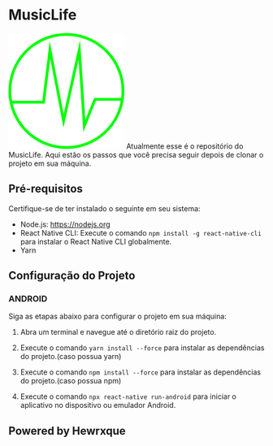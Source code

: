 # MusicLife

![Descrição da imagem](./src/assets/ML.png)
Atualmente esse é o repositório do MusicLife. Aqui estão os passos que você precisa seguir depois de clonar o projeto em sua máquina.

## Pré-requisitos

Certifique-se de ter instalado o seguinte em seu sistema:

- Node.js: https://nodejs.org
- React Native CLI: Execute o comando `npm install -g react-native-cli` para instalar o React Native CLI globalmente.
- Yarn 

## Configuração do Projeto

### ANDROID

Siga as etapas abaixo para configurar o projeto em sua máquina:

1. Abra um terminal e navegue até o diretório raiz do projeto.

2. Execute o comando `yarn install --force` para instalar as dependências do projeto.(caso possua yarn)

3. Execute o comando `npm install --force` para instalar as dependências do projeto.(caso possua npm)

4. Execute o comando `npx react-native run-android` para iniciar o aplicativo no dispositivo ou emulador Android.

## Powered by Hewrxque